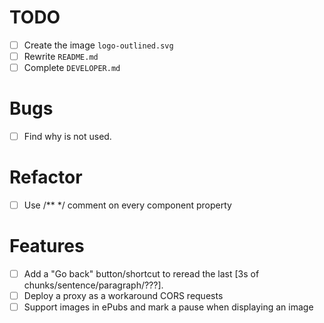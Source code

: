 # TODO

- [ ] Create the image `logo-outlined.svg`
- [ ] Rewrite `README.md`
- [ ] Complete `DEVELOPER.md`

# Bugs

- [ ] Find why <ContentSelector> is not used.

# Refactor

- [ ] Use /** */ comment on every component property

# Features

- [ ] Add a "Go back" button/shortcut to reread the last [3s of chunks/sentence/paragraph/???].
- [ ] Deploy a proxy as a workaround CORS requests
- [ ] Support images in ePubs and mark a pause when displaying an image
